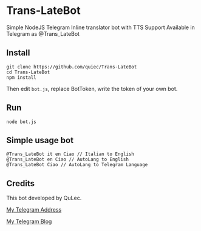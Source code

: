 
# Trans-LateBot
Simple NodeJS Telegram Inline translator bot with TTS Support
Available in Telegram as @Trans_LateBot
## Install

    git clone https://github.com/quiec/Trans-LateBot
    cd Trans-LateBot
    npm install
Then edit `bot.js`, replace BotToken, write the token of your own bot.

## Run

    node bot.js

## Simple usage bot

    @Trans_LateBot it en Ciao // Italian to English
    @Trans_LateBot en Ciao // AutoLang to English
    @Trans_LateBot Ciao // AutoLang to Telegram Language

## Credits
This bot developed by QuLec.

[My Telegram Address](https://t.me/qulec)

[My Telegram Blog](https://t.me/Quiecs)